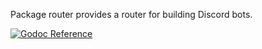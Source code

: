 Package router provides a router for building Discord bots.

[![Godoc Reference][pkg.go.dev_img]][pkg.go.dev]

[pkg.go.dev]:     https://pkg.go.dev/go.samhza.com/discord/router
[pkg.go.dev_img]: https://pkg.go.dev/badge/go.samhza.com/discord/router
